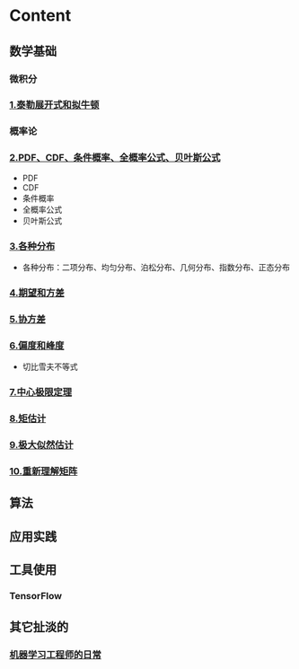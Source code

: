 # Content

## 数学基础
### 微积分
### [1.泰勒展开式和拟牛顿](https://github.com/bobkentt/Learning-machine-from-scratch-/blob/master/math-base/ch1/1.md)
### 概率论
### [2.PDF、CDF、条件概率、全概率公式、贝叶斯公式](https://github.com/bobkentt/Learning-machine-from-scratch-/blob/master/math-base/ch2/2.md)
* PDF
* CDF
* 条件概率
* 全概率公式
* 贝叶斯公式
### [3.各种分布](https://github.com/bobkentt/Learning-machine-from-scratch-/blob/master/math-base/ch2/3.md)
* 各种分布：二项分布、均匀分布、泊松分布、几何分布、指数分布、正态分布 

### [4.期望和方差](https://github.com/bobkentt/Learning-machine-from-scratch-/blob/master/math-base/ch3/ch3.md)

### [5.协方差](https://github.com/bobkentt/Learning-machine-from-scratch-/blob/master/math-base/ch4/ch4.md)

### [6.偏度和峰度](https://github.com/bobkentt/Learning-machine-from-scratch-/blob/master/math-base/ch5/ch5.md)
* 切比雪夫不等式

### [7.中心极限定理](https://github.com/bobkentt/Learning-machine-from-scratch-/blob/master/math-base/ch6/ch6.md)

### [8.矩估计](https://github.com/bobkentt/Learning-machine-from-scratch-/blob/master/math-base/ch7/ch7.md)

### [9.极大似然估计](https://github.com/bobkentt/Learning-machine-from-scratch-/blob/master/math-base/ch8/ch8.md)

### [10.重新理解矩阵](https://github.com/bobkentt/Learning-machine-from-scratch-/blob/master/math-base/ch9/ch9.md)

## 算法


## 应用实践



## 工具使用
### TensorFlow

## 其它扯淡的
### [机器学习工程师的日常](https://github.com/bobkentt/Learning-machine-from-scratch-/blob/master/other/major-task/major-task.md)
